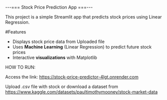 ---=== Stock Price Prediction App ===---

This project is a simple Streamlit app that predicts stock prices using Linear Regression.

#Features
- Displays stock price data from Uploaded file
- Uses **Machine Learning** (Linear Regression) to predict future stock prices
- Interactive **visualizations** with Matplotlib


HOW TO RUN:

Access the link: https://stock-price-predictor-4lgt.onrender.com

Upload .csv file with stock or download a dataset from https://www.kaggle.com/datasets/paultimothymooney/stock-market-data
